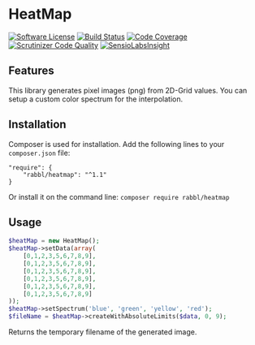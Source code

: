 # HeatMap

[![Software License](https://img.shields.io/badge/license-MIT-brightgreen.svg)](LICENSE.md)
[![Build Status](https://scrutinizer-ci.com/g/rabbl/heatMap/badges/build.png?b=master)](https://scrutinizer-ci.com/g/rabbl/heatMap/?branch=master)
[![Code Coverage](https://scrutinizer-ci.com/g/rabbl/heatMap/badges/coverage.png?b=master)](https://scrutinizer-ci.com/g/rabbl/heatMap/?branch=master)
[![Scrutinizer Code Quality](https://scrutinizer-ci.com/g/rabbl/heatMap/badges/quality-score.png?b=master)](https://scrutinizer-ci.com/g/rabbl/heatMap/?branch=master)
[![SensioLabsInsight](https://insight.sensiolabs.com/projects/878a7c8b-f732-43db-8dc8-e8e807a680e4/small.png)](https://insight.sensiolabs.com/projects/878a7c8b-f732-43db-8dc8-e8e807a680e4)

## Features

This library generates pixel images (png) from 2D-Grid values.
You can setup a custom color spectrum for the interpolation.

## Installation

Composer is used for installation. Add the following lines to your ```composer.json``` file:

```
"require": {
    "rabbl/heatmap": "^1.1"
}
```

Or install it on the command line:  ```composer require rabbl/heatmap```

## Usage

```php
$heatMap = new HeatMap();
$heatMap->setData(array(
    [0,1,2,3,5,6,7,8,9],
    [0,1,2,3,5,6,7,8,9],
    [0,1,2,3,5,6,7,8,9],
    [0,1,2,3,5,6,7,8,9],
    [0,1,2,3,5,6,7,8,9],
    [0,1,2,3,5,6,7,8,9]
));
$heatMap->setSpectrum('blue', 'green', 'yellow', 'red');
$fileName = $heatMap->createWithAbsoluteLimits($data, 0, 9);
```

Returns the temporary filename of the generated image.